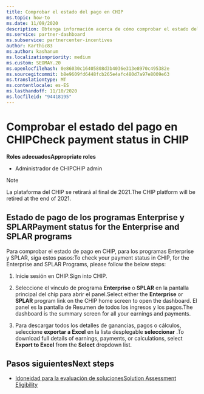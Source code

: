 ```yaml
---
title: Comprobar el estado del pago en CHIP
ms.topic: how-to
ms.date: 11/09/2020
description: Obtenga información acerca de cómo comprobar el estado del pago en CHIP.
ms.service: partner-dashboard
ms.subservice: partnercenter-incentives
author: Karthic83
ms.author: kashanum
ms.localizationpriority: medium
ms.custom: SEOMAY.20
ms.openlocfilehash: 0e86030c16405808d3b4036e313e8970c495382e
ms.sourcegitcommit: b8e9609fd6448fcb265e4afc480d7a97e8009e63
ms.translationtype: MT
ms.contentlocale: es-ES
ms.lasthandoff: 11/10/2020
ms.locfileid: "94418195"
---
```

# <a name="check-payment-status-in-chip"></a><span data-ttu-id="2b5b1-103">Comprobar el estado del pago en CHIP</span><span class="sxs-lookup"><span data-stu-id="2b5b1-103">Check payment status in CHIP</span></span>

<span data-ttu-id="2b5b1-104">**Roles adecuados**</span><span class="sxs-lookup"><span data-stu-id="2b5b1-104">**Appropriate roles**</span></span>

- <span data-ttu-id="2b5b1-105">Administrador de CHIP</span><span class="sxs-lookup"><span data-stu-id="2b5b1-105">CHIP admin</span></span>

>[!NOTE]
><span data-ttu-id="2b5b1-106">La plataforma del CHIP se retirará al final de 2021.</span><span class="sxs-lookup"><span data-stu-id="2b5b1-106">The CHIP platform will be retired at the end of 2021.</span></span>

## <a name="payment-status-for-the-enterprise-and-splar-programs"></a><span data-ttu-id="2b5b1-107">Estado de pago de los programas Enterprise y SPLAR</span><span class="sxs-lookup"><span data-stu-id="2b5b1-107">Payment status for the Enterprise and SPLAR programs</span></span>

<span data-ttu-id="2b5b1-108">Para comprobar el estado de pago en CHIP, para los programas Enterprise y SPLAR, siga estos pasos:</span><span class="sxs-lookup"><span data-stu-id="2b5b1-108">To check your payment status in CHIP, for the Enterprise and SPLAR Programs, please follow the below steps:</span></span>

1. <span data-ttu-id="2b5b1-109">Inicie sesión en CHIP.</span><span class="sxs-lookup"><span data-stu-id="2b5b1-109">Sign into CHIP.</span></span>
 
1. <span data-ttu-id="2b5b1-110">Seleccione el vínculo de programa **Enterprise** o **SPLAR** en la pantalla principal del chip para abrir el panel.</span><span class="sxs-lookup"><span data-stu-id="2b5b1-110">Select either the **Enterprise** or **SPLAR** program link on the CHIP home screen to open the dashboard.</span></span> <span data-ttu-id="2b5b1-111">El panel es la pantalla de Resumen de todos los ingresos y los pagos.</span><span class="sxs-lookup"><span data-stu-id="2b5b1-111">The dashboard is the summary screen for all your earnings and payments.</span></span>
 
1. <span data-ttu-id="2b5b1-112">Para descargar todos los detalles de ganancias, pagos o cálculos, seleccione  **exportar a Excel** en la lista desplegable **seleccionar** .</span><span class="sxs-lookup"><span data-stu-id="2b5b1-112">To download full details of earnings, payments, or calculations, select  **Export to Excel** from the **Select** dropdown list.</span></span>

## <a name="next-steps"></a><span data-ttu-id="2b5b1-113">Pasos siguientes</span><span class="sxs-lookup"><span data-stu-id="2b5b1-113">Next steps</span></span>

- [<span data-ttu-id="2b5b1-114">Idoneidad para la evaluación de soluciones</span><span class="sxs-lookup"><span data-stu-id="2b5b1-114">Solution Assessment Eligibility</span></span>](chip-solution-assessment.md) 

